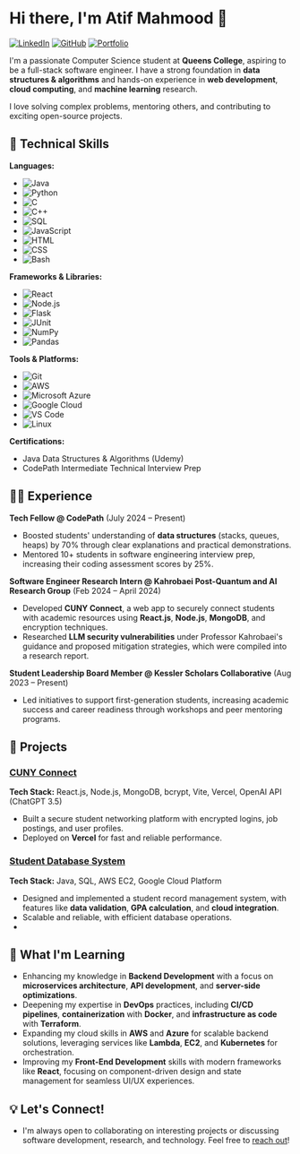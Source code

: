 # Hi there, I'm Atif Mahmood 👋

[![LinkedIn](https://img.shields.io/badge/-LinkedIn-blue?style=flat&logo=linkedin&logoColor=white&link=https://linkedin.com/in/atifmahmood1)](https://linkedin.com/in/atifmahmood1)
[![GitHub](https://img.shields.io/badge/-GitHub-333?style=flat&logo=github&logoColor=white&link=https://github.com/Atifue)](https://github.com/Atifue)
[![Portfolio](https://img.shields.io/badge/-Portfolio-black?style=flat&logo=web&logoColor=white&link=https://atifue.github.io)](https://atifue.github.io)

I'm a passionate Computer Science student at **Queens College**, aspiring to be a full-stack software engineer. I have a strong foundation in **data structures & algorithms** and hands-on experience in **web development**, **cloud computing**, and **machine learning** research. 

I love solving complex problems, mentoring others, and contributing to exciting open-source projects.

## 🔧 Technical Skills

**Languages:**
- ![Java](https://img.shields.io/badge/Java-ED8B00?style=for-the-badge&logo=java&logoColor=white)
- ![Python](https://img.shields.io/badge/Python-3776AB?style=for-the-badge&logo=python&logoColor=white)
- ![C](https://img.shields.io/badge/C-00599C?style=for-the-badge&logo=c&logoColor=white)
- ![C++](https://img.shields.io/badge/C%2B%2B-00599C?style=for-the-badge&logo=c%2B%2B&logoColor=white)
- ![SQL](https://img.shields.io/badge/SQL-4479A1?style=for-the-badge&logo=postgresql&logoColor=white)
- ![JavaScript](https://img.shields.io/badge/JavaScript-F7DF1E?style=for-the-badge&logo=javascript&logoColor=black)
- ![HTML](https://img.shields.io/badge/HTML5-E34F26?style=for-the-badge&logo=html5&logoColor=white)
- ![CSS](https://img.shields.io/badge/CSS3-1572B6?style=for-the-badge&logo=css3&logoColor=white)
- ![Bash](https://img.shields.io/badge/Bash-4EAA25?style=for-the-badge&logo=gnu-bash&logoColor=white)

**Frameworks & Libraries:**
- ![React](https://img.shields.io/badge/React-61DAFB?style=for-the-badge&logo=react&logoColor=black)
- ![Node.js](https://img.shields.io/badge/Node.js-339933?style=for-the-badge&logo=nodedotjs&logoColor=white)
- ![Flask](https://img.shields.io/badge/Flask-000000?style=for-the-badge&logo=flask&logoColor=white)
- ![JUnit](https://img.shields.io/badge/JUnit-25A162?style=for-the-badge&logo=junit5&logoColor=white)
- ![NumPy](https://img.shields.io/badge/NumPy-013243?style=for-the-badge&logo=numpy&logoColor=white)
- ![Pandas](https://img.shields.io/badge/Pandas-150458?style=for-the-badge&logo=pandas&logoColor=white)

**Tools & Platforms:**
- ![Git](https://img.shields.io/badge/Git-F05032?style=for-the-badge&logo=git&logoColor=white)
- ![AWS](https://img.shields.io/badge/Amazon%20AWS-232F3E?style=for-the-badge&logo=amazon-aws&logoColor=white)
- ![Microsoft Azure](https://img.shields.io/badge/Microsoft%20Azure-0089D6?style=for-the-badge&logo=microsoft-azure&logoColor=white)
- ![Google Cloud](https://img.shields.io/badge/Google%20Cloud-4285F4?style=for-the-badge&logo=google-cloud&logoColor=white)
- ![VS Code](https://img.shields.io/badge/VS%20Code-007ACC?style=for-the-badge&logo=visual-studio-code&logoColor=white)
- ![Linux](https://img.shields.io/badge/Linux-FCC624?style=for-the-badge&logo=linux&logoColor=black)

**Certifications:**
- Java Data Structures & Algorithms (Udemy)
- CodePath Intermediate Technical Interview Prep

## 👨‍💻 Experience

**Tech Fellow @ CodePath** (July 2024 – Present)  
- Boosted students' understanding of **data structures** (stacks, queues, heaps) by 70% through clear explanations and practical demonstrations.
- Mentored 10+ students in software engineering interview prep, increasing their coding assessment scores by 25%.

**Software Engineer Research Intern @ Kahrobaei Post-Quantum and AI Research Group** (Feb 2024 – April 2024)  
- Developed **CUNY Connect**, a web app to securely connect students with academic resources using **React.js**, **Node.js**, **MongoDB**, and encryption techniques.
- Researched **LLM security vulnerabilities** under Professor Kahrobaei's guidance and proposed mitigation strategies, which were compiled into a research report.

**Student Leadership Board Member @ Kessler Scholars Collaborative** (Aug 2023 – Present)  
- Led initiatives to support first-generation students, increasing academic success and career readiness through workshops and peer mentoring programs.

## 🚀 Projects

### [CUNY Connect](https://github.com/Atifue/CUNY-Connect)
**Tech Stack:** React.js, Node.js, MongoDB, bcrypt, Vite, Vercel, OpenAI API (ChatGPT 3.5)  
- Built a secure student networking platform with encrypted logins, job postings, and user profiles.
- Deployed on **Vercel** for fast and reliable performance.

### [Student Database System](https://github.com/Atifue/Student-Database-System)
**Tech Stack:** Java, SQL, AWS EC2, Google Cloud Platform  
- Designed and implemented a student record management system, with features like **data validation**, **GPA calculation**, and **cloud integration**.
- Scalable and reliable, with efficient database operations.
- 
## 🎯 What I'm Learning
- Enhancing my knowledge in **Backend Development** with a focus on **microservices architecture**, **API development**, and **server-side optimizations**.
- Deepening my expertise in **DevOps** practices, including **CI/CD pipelines**, **containerization** with **Docker**, and **infrastructure as code** with **Terraform**.
- Expanding my cloud skills in **AWS** and **Azure** for scalable backend solutions, leveraging services like **Lambda**, **EC2**, and **Kubernetes** for orchestration.
- Improving my **Front-End Development** skills with modern frameworks like **React**, focusing on component-driven design and state management for seamless UI/UX experiences.

## 💡 Let's Connect!
- I'm always open to collaborating on interesting projects or discussing software development, research, and technology.
Feel free to [reach out](mailto:atifmahmood.dev@gmail.com)!
